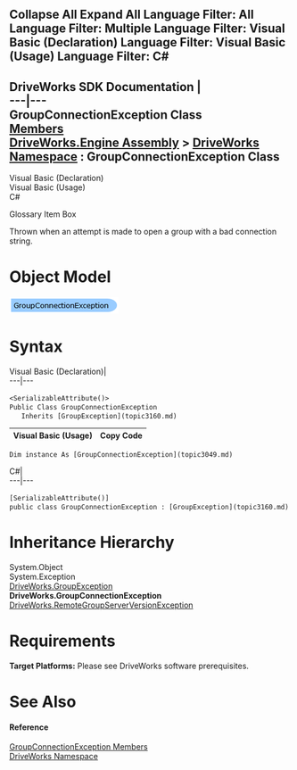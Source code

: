 Collapse All Expand All Language Filter: All  Language Filter: Multiple  Language Filter: Visual Basic (Declaration) Language Filter: Visual Basic (Usage) Language Filter: C#  
---  
DriveWorks SDK Documentation  |   
---|---  
GroupConnectionException Class   
[Members](topic3050.md)   
[DriveWorks.Engine Assembly](topic2156.md) > [DriveWorks Namespace](topic2159.md) : GroupConnectionException Class  
---  
  
Visual Basic (Declaration)    
Visual Basic (Usage)    
C# 

Glossary Item Box

Thrown when an attempt is made to open a group with a bad connection string. 

# Object Model

![](dotnetdiagramimages/image127.png)

# Syntax

Visual Basic (Declaration)|   
---|---  
      
    
    <SerializableAttribute()>
    Public Class GroupConnectionException 
       Inherits [GroupException](topic3160.md)  
  
Visual Basic (Usage)| Copy Code  
---|---  
      
    
    Dim instance As [GroupConnectionException](topic3049.md)  
  
C#|   
---|---  
      
    
    [SerializableAttribute()]
    public class GroupConnectionException : [GroupException](topic3160.md)   
  
# Inheritance Hierarchy

System.Object  
System.Exception  
[DriveWorks.GroupException](topic3160.md)  
**DriveWorks.GroupConnectionException**  
[DriveWorks.RemoteGroupServerVersionException](topic5207.md)  


# Requirements

**Target Platforms:** Please see DriveWorks software prerequisites.

# See Also

#### Reference

[GroupConnectionException Members](topic3050.md)   
[DriveWorks Namespace](topic2159.md)


